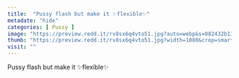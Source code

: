 ```yaml
---
title:  "Pussy flash but make it ✨flexible✨"
metadate: "hide"
categories: [ Pussy ]
image: "https://preview.redd.it/rv8sx6q4vto51.jpg?auto=webp&s=082432b11e4462412a49251d6ad1a143ea2a9442"
thumb: "https://preview.redd.it/rv8sx6q4vto51.jpg?width=1080&crop=smart&auto=webp&s=6b2ca8309029fb8e6355ef3fbcce76de7fdc1db0"
visit: ""
---
```

Pussy flash but make it ✨flexible✨
